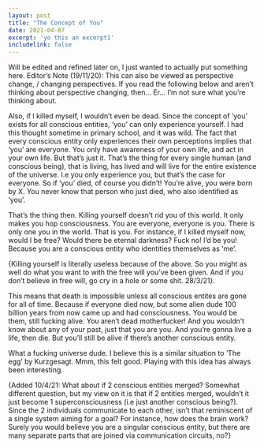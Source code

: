 ```yaml
---
layout: post
title: "The Concept of You"
date: 2021-04-07
excerpt: 'yo this an excerpt1'
includelink: false
---
```

Will be edited and refined later on, I just wanted to actually put something here.
Editor’s Note (19/11/20): This can also be viewed as perspective change, / changing perspectives. If you read the following below and aren’t thinking about perspective changing, then… Er… I’m not sure what you’re thinking about.

Also, if I killed myself, I wouldn’t even be dead. Since the concept of ‘you’ exists for all conscious entities, ‘you’ can only experience yourself. I had this thought sometime in primary school, and it was wild. The fact that every conscious entity only experiences their own perceptions implies that ‘you’ are everyone. You only have awareness of your own life, and act in your own life. But that’s just it.
That’s the thing for every single human (and conscious being), that is living, has lived and will live for the entire existence of the universe. I.e you only experience you, but that’s the case for everyone. So if ‘you’ died, of course you didn’t! You’re alive, you were born by X. You never know that person who just died, who also identified as ‘you’.


That’s the thing then. Killing yourself doesn’t rid you of this world. It only makes you hop consciousness. You are everyone, everyone is you. There is only one you in the world. That is you. For instance, if I killed myself now, would I be free? Would there be eternal darkness? Fuck no! I’d be you! Because you are a conscious entity who identities themselves as ‘me’. 

{Killing yourself is literally useless because of the above. So you might as well do what you want to with the free will you’ve been given. And if you don’t believe in free will, go cry in a hole or some shit. 28/3/21}.

This means that death is impossible unless all conscious entites are gone for all of time. Because if everyone died now, but some alien dude 100 billion years from now came up and had consciousness. You would be them, still fucking alive. You aren’t dead motherfucker! And you wouldn’t know about any of your past, just that you are you.  And you’re gonna live a life, then die. But you’ll still be alive if there’s another conscious entity.

What a fucking universe dude. I believe this is a similar situation to ‘The egg’ by Kurzgesagt. Mmm, this felt good. Playing with this idea has always been interesting.

{Added 10/4/21: What about if 2 conscious entities merged? Somewhat different question, but my view on it is that if 2 entities merged, wouldn’t it just become 1 superconsciousness (i.e just another conscious being?). Since the 2 individuals communicate to each other, isn’t that reminiscent of a single system aiming for a goal? 
For instance, how does the brain work? Surely you would believe you are a singular conscious entity, but there are many separate parts that are joined via communication circuits, no?}